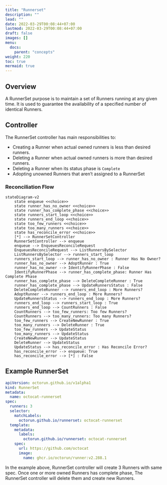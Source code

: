 ```yaml
---
title: "Runnerset"
description: ""
lead: ""
date: 2022-03-29T00:08:44+07:00
lastmod: 2022-03-29T00:08:44+07:00
draft: false
images: []
menu:
  docs:
    parent: "concepts"
weight: 220
toc: true
mermaid: true
---
```


## Overview

A RunnerSet purpose is to maintain a set of Runners running at any given time. It is used to guarantee the availability of a specified number of identical Runners.

## Controller

The RunnerSet controller has main responsibilities to:

- Creating a Runner when actual owned runners is less than desired runners.
- Deleting a Runner when actual owned runners is more than desired runners.
- Deleting a Runner when its status phase is `Complete`
- Adopting unowned Runners that aren’t assigned to a RunnerSet

### Reconciliation Flow

```mermaid
stateDiagram-v2
    state enqueue <<choice>>
    state runner_has_no_owner <<choice>>
    state runner_has_complete_phase <<choice>>
    state runners_start_loop <<choice>>
    state runners_end_loop <<choice>>
    state too_few_runners <<choice>>
    state too_many_runners <<choice>>
    state has_reconcile_error <<choice>>
    [*] --> RunnerSetController
    RunnerSetController --> enqueue
    enqueue --> EnqueuesReconcileRequest
    EnqueuesReconcileRequest --> ListRunnersBySelector
    ListRunnersBySelector --> runners_start_loop
    runners_start_loop --> runner_has_no_owner : Runner Has No Owner?
    runner_has_no_owner --> AdoptRunner : True
    runner_has_no_owner --> IdentifyRunnerPhase : False
    IdentifyRunnerPhase --> runner_has_complete_phase: Runner Has Complete Phase
    runner_has_complete_phase --> DeleteCompleteRunner : True
    runner_has_complete_phase --> UpdateRunnersStatus : False
    DeleteCompleteRunner --> runners_end_loop : More Runners?
    AdoptRunner --> runners_end_loop : More Runners?
    UpdateRunnersStatus --> runners_end_loop : More Runners?
    runners_end_loop --> runners_start_loop : True
    runners_end_loop --> CountRunners : False
    CountRunners --> too_few_runners: Too few Runners?
    CountRunners --> too_many_runners: Too many Runners?
    too_few_runners --> CreateNewRunner : True
    too_many_runners --> DeleteRunner : True
    too_few_runners --> UpdateStatus
    too_many_runners --> UpdateStatus
    CreateNewRunner --> UpdateStatus
    DeleteRunner --> UpdateStatus
    UpdateStatus --> has_reconcile_error : Has Reconcile Error?
    has_reconcile_error --> enqueue: True
    has_reconcile_error --> [*] : False
```

## Example RunnerSet

```yaml
apiVersion: octorun.github.io/v1alpha1
kind: RunnerSet
metadata:
  name: octocat-runnerset
spec:
  runners: 3
  selector:
    matchLabels:
      octorun.github.io/runnerset: octocat-runnerset
  template:
    metadata:
      labels:
        octorun.github.io/runnerset: octocat-runnerset
    spec:
      url: https://github.com/octocat
      image:
        name: ghcr.io/octorun/runner:v2.288.1
```

In the example above, RunnerSet controller will create 3 Runners with same spec. Once one or more owned Runners has complete phase, The RunnerSet controller will delete them and create new Runners.
